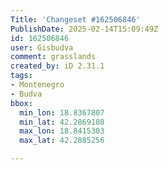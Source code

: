 ```yaml
---
Title: 'Changeset #162506846'
PublishDate: 2025-02-14T15:09:49Z
id: 162506846
user: Gisbudva
comment: grasslands
created_by: iD 2.31.1
tags:
- Montenegro
- Budva
bbox:
  min_lon: 18.8367807
  min_lat: 42.2869108
  max_lon: 18.8415303
  max_lat: 42.2885256

---
```

